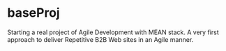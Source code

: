 baseProj
========

Starting a real project of Agile Development with MEAN stack. A very first approach to deliver Repetitive B2B Web sites in an Agile manner.
